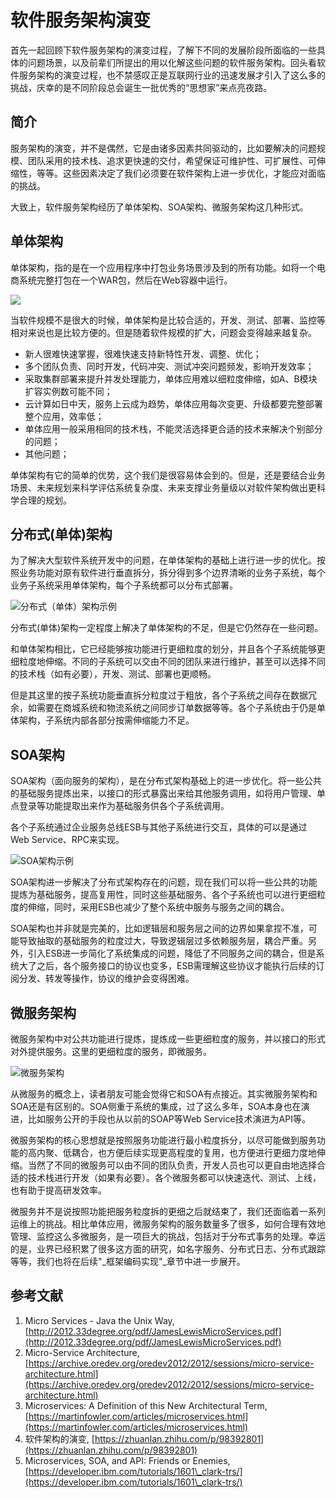 # 软件服务架构演变

首先一起回顾下软件服务架构的演变过程，了解下不同的发展阶段所面临的一些具体的问题场景，以及前辈们所提出的用以化解这些问题的软件服务架构。回头看软件服务架构的演变过程，也不禁感叹正是互联网行业的迅速发展才引入了这么多的挑战，庆幸的是不同阶段总会诞生一批优秀的“思想家”来点亮夜路。

## 简介

服务架构的演变，并不是偶然，它是由诸多因素共同驱动的，比如要解决的问题规模、团队采用的技术栈、追求更快速的交付，希望保证可维护性、可扩展性、可伸缩性，等等。这些因素决定了我们必须要在软件架构上进一步优化，才能应对面临的挑战。

大致上，软件服务架构经历了单体架构、SOA架构、微服务架构这几种形式。

## 单体架构

单体架构，指的是在一个应用程序中打包业务场景涉及到的所有功能。如将一个电商系统完整打包在一个WAR包，然后在Web容器中运行。

![](<../.gitbook/assets/image (3).png>)

当软件规模不是很大的时候，单体架构是比较合适的，开发、测试、部署、监控等相对来说也是比较方便的。但是随着软件规模的扩大，问题会变得越来越复杂。

* 新人很难快速掌握，很难快速支持新特性开发、调整、优化；
* 多个团队负责、同时开发，代码冲突、测试冲突问题频发，影响开发效率；
* 采取集群部署来提升并发处理能力，单体应用难以细粒度伸缩，如A、B模块扩容实例数可能不同；
* 云计算如日中天，服务上云成为趋势，单体应用每次变更、升级都要完整部署整个应用，效率低；
* 单体应用一般采用相同的技术栈，不能灵活选择更合适的技术来解决个别部分的问题；
* 其他问题；

单体架构有它的简单的优势，这个我们是很容易体会到的。但是，还是要结合业务场景、未来规划来科学评估系统复杂度、未来支撑业务量级以对软件架构做出更科学合理的规划。

## 分布式(单体)架构

为了解决大型软件系统开发中的问题，在单体架构的基础上进行进一步的优化。按照业务功能对原有软件进行垂直拆分，拆分得到多个边界清晰的业务子系统，每个业务子系统采用单体架构，每个子系统都可以分布式部署。

![分布式（单体）架构示例](<../.gitbook/assets/image (8) (2) (2) (1).png>)

分布式(单体)架构一定程度上解决了单体架构的不足，但是它仍然存在一些问题。

和单体架构相比，它已经能够按功能进行更细粒度的划分，并且各个子系统能够更细粒度地伸缩。不同的子系统可以交由不同的团队来进行维护，甚至可以选择不同的技术栈（如有必要），开发、测试、部署也更顺畅。

但是其这里的按子系统功能垂直拆分粒度过于粗放，各个子系统之间存在数据冗余，如需要在商城系统和物流系统之间同步订单数据等等。各个子系统由于仍是单体架构，子系统内部各部分按需伸缩能力不足。

## SOA架构

SOA架构（面向服务的架构），是在分布式架构基础上的进一步优化。将一些公共的基础服务提炼出来，以接口的形式暴露出来给其他服务调用，如将用户管理、单点登录等功能提取出来作为基础服务供各个子系统调用。

各个子系统通过企业服务总线ESB与其他子系统进行交互，具体的可以是通过Web Service、RPC来实现。

![SOA架构示例](<../.gitbook/assets/image (2).png>)

SOA架构进一步解决了分布式架构存在的问题，现在我们可以将一些公共的功能提炼为基础服务，提高复用性，同时这些基础服务、各个子系统也可以进行更细粒度的伸缩，同时，采用ESB也减少了整个系统中服务与服务之间的耦合。

SOA架构也并非就是完美的，比如逻辑层和服务层之间的边界如果拿捏不准，可能导致抽取的基础服务的粒度过大，导致逻辑层过多依赖服务层，耦合严重。另外，引入ESB进一步简化了系统集成的问题，降低了不同服务之间的耦合，但是系统大了之后，各个服务接口的协议也变多，ESB需理解这些协议才能执行后续的订阅分发、转发等操作，协议的维护会变得困难。

## 微服务架构

微服务架构中对公共功能进行提炼，提炼成一些更细粒度的服务，并以接口的形式对外提供服务。这里的更细粒度的服务，即微服务。

![微服务架构](<../.gitbook/assets/image (5).png>)

从微服务的概念上，读者朋友可能会觉得它和SOA有点接近。其实微服务架构和SOA还是有区别的。SOA侧重于系统的集成，过了这么多年，SOA本身也在演进，比如服务公开的手段也从以前的SOAP等Web Service技术演进为API等。

微服务架构的核心思想就是按照服务功能进行最小粒度拆分，以尽可能做到服务功能的高内聚、低耦合，也方便后续实现更高程度的复用，也方便进行更细力度地伸缩。当然了不同的微服务可以由不同的团队负责，开发人员也可以更自由地选择合适的技术栈进行开发（如果有必要）。各个微服务都可以快速迭代、测试、上线，也有助于提高研发效率。

微服务并不是说按照功能把服务粒度拆的更细之后就结束了，我们还面临着一系列运维上的挑战。相比单体应用，微服务架构的服务数量多了很多，如何合理有效地管理、监控这么多微服务，是一项巨大的挑战，包括对于分布式事务的处理。幸运的是，业界已经积累了很多这方面的研究，如名字服务、分布式日志、分布式跟踪等等，我们也将在后续"_框架编码实现"_章节中进一步展开。

## 参考文献

1. Micro Services - Java the Unix Way, [http://2012.33degree.org/pdf/JamesLewisMicroServices.pdf](http://2012.33degree.org/pdf/JamesLewisMicroServices.pdf)
2. Micro-Service Architecture, [https://archive.oredev.org/oredev2012/2012/sessions/micro-service-architecture.html](https://archive.oredev.org/oredev2012/2012/sessions/micro-service-architecture.html)
3. Microservices: A Definition of this New Architectural Term, [https://martinfowler.com/articles/microservices.html](https://martinfowler.com/articles/microservices.html)
4. 软件架构的演变, [https://zhuanlan.zhihu.com/p/98392801](https://zhuanlan.zhihu.com/p/98392801)
5. Microservices, SOA, and API: Friends or Enemies, [https://developer.ibm.com/tutorials/1601\_clark-trs/](https://developer.ibm.com/tutorials/1601\_clark-trs/)
